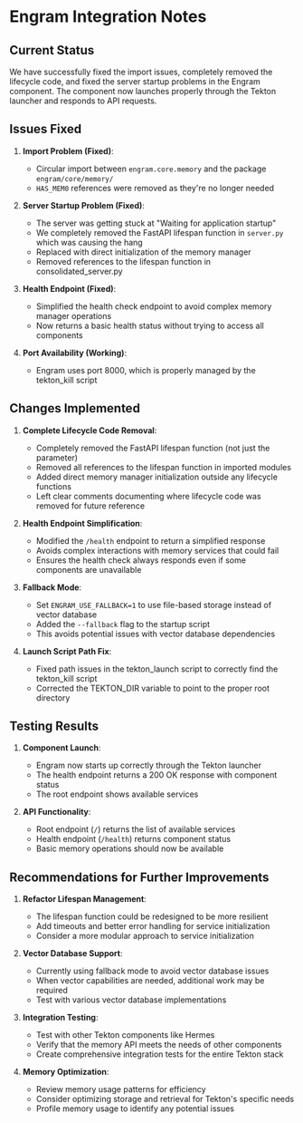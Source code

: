 # Engram Integration Notes

## Current Status

We have successfully fixed the import issues, completely removed the lifecycle code, and fixed the server startup problems in the Engram component. The component now launches properly through the Tekton launcher and responds to API requests.

## Issues Fixed

1. **Import Problem (Fixed)**:
   - Circular import between `engram.core.memory` and the package `engram/core/memory/`
   - `HAS_MEM0` references were removed as they're no longer needed

2. **Server Startup Problem (Fixed)**:
   - The server was getting stuck at "Waiting for application startup"
   - We completely removed the FastAPI lifespan function in `server.py` which was causing the hang
   - Replaced with direct initialization of the memory manager
   - Removed references to the lifespan function in consolidated_server.py

3. **Health Endpoint (Fixed)**:
   - Simplified the health check endpoint to avoid complex memory manager operations
   - Now returns a basic health status without trying to access all components

4. **Port Availability (Working)**:
   - Engram uses port 8000, which is properly managed by the tekton_kill script

## Changes Implemented

1. **Complete Lifecycle Code Removal**:
   - Completely removed the FastAPI lifespan function (not just the parameter)
   - Removed all references to the lifespan function in imported modules
   - Added direct memory manager initialization outside any lifecycle functions
   - Left clear comments documenting where lifecycle code was removed for future reference

2. **Health Endpoint Simplification**:
   - Modified the `/health` endpoint to return a simplified response
   - Avoids complex interactions with memory services that could fail
   - Ensures the health check always responds even if some components are unavailable

3. **Fallback Mode**:
   - Set `ENGRAM_USE_FALLBACK=1` to use file-based storage instead of vector database
   - Added the `--fallback` flag to the startup script
   - This avoids potential issues with vector database dependencies

4. **Launch Script Path Fix**:
   - Fixed path issues in the tekton_launch script to correctly find the tekton_kill script
   - Corrected the TEKTON_DIR variable to point to the proper root directory

## Testing Results

1. **Component Launch**:
   - Engram now starts up correctly through the Tekton launcher
   - The health endpoint returns a 200 OK response with component status
   - The root endpoint shows available services

2. **API Functionality**:
   - Root endpoint (`/`) returns the list of available services
   - Health endpoint (`/health`) returns component status
   - Basic memory operations should now be available

## Recommendations for Further Improvements

1. **Refactor Lifespan Management**:
   - The lifespan function could be redesigned to be more resilient
   - Add timeouts and better error handling for service initialization
   - Consider a more modular approach to service initialization

2. **Vector Database Support**:
   - Currently using fallback mode to avoid vector database issues
   - When vector capabilities are needed, additional work may be required
   - Test with various vector database implementations

3. **Integration Testing**:
   - Test with other Tekton components like Hermes
   - Verify that the memory API meets the needs of other components
   - Create comprehensive integration tests for the entire Tekton stack

4. **Memory Optimization**:
   - Review memory usage patterns for efficiency
   - Consider optimizing storage and retrieval for Tekton's specific needs
   - Profile memory usage to identify any potential issues